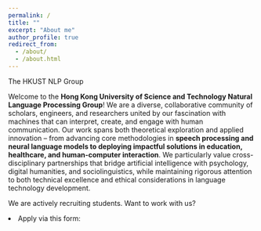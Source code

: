 ```yaml
---
permalink: /
title: ""
excerpt: "About me"
author_profile: true
redirect_from: 
  - /about/
  - /about.html
---
```


The HKUST NLP Group

Welcome to the **Hong Kong University of Science and Technology Natural Language Processing Group**! We are a diverse, collaborative community of scholars, engineers, and researchers united by our fascination with machines that can interpret, create, and engage with human communication. Our work spans both theoretical exploration and applied innovation – from advancing core methodologies in **speech processing and neural language models to deploying impactful solutions in education, healthcare, and human-computer interaction**. We particularly value cross-disciplinary partnerships that bridge artificial intelligence with psychology, digital humanities, and sociolinguistics, while maintaining rigorous attention to both technical excellence and ethical considerations in language technology development.

We are actively recruiting students. Want to work with us?

<li>Apply via this form:</li>

